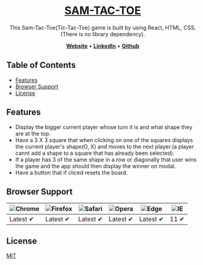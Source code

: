 <h1 align="center">
   <b>
        <a href="https://sam-tac-toe.netlify.app/">SAM-TAC-TOE</a><br>
    </b>
</h1>

<p align="center">
    This Sam-Tac-Toe(Tic-Tac-Toe) game is built by using React, HTML, CSS.(There is no library dependency).
</p>

<p align="center">
    <a href="https://nohbug.netlify.app/"><b>Website</b></a> •
    <a href="https://www.linkedin.com/in/eunshin/"><b>LinkedIn</b></a>  •
    <a href="https://github.com/Programmers00/"><b>Github</b></a>
</p>

## Table of Contents

- [Features](#features)
- [Browser Support](#browser-support)
- [License](#license)

## Features

- Display the bigger current player whose turn it is and what shape they are at the top.
- Have a 3 X 3 square that when clicking on one of the squares displays the current player's shape(O, X) and moves to the next player.(a player cannt add a shape to a square that has already been selected).
- If a player has 3 of the same shape in a row or diagonally that user wins the game and the app should then display the winner on modal.
- Have a button that if cliced resets the board.

## Browser Support

| ![Chrome](https://raw.githubusercontent.com/alrra/browser-logos/main/src/chrome/chrome_48x48.png) | ![Firefox](https://raw.githubusercontent.com/alrra/browser-logos/main/src/firefox/firefox_48x48.png) | ![Safari](https://raw.githubusercontent.com/alrra/browser-logos/main/src/safari/safari_48x48.png) | ![Opera](https://raw.githubusercontent.com/alrra/browser-logos/main/src/opera/opera_48x48.png) | ![Edge](https://raw.githubusercontent.com/alrra/browser-logos/main/src/edge/edge_48x48.png) | ![IE](https://raw.githubusercontent.com/alrra/browser-logos/master/src/archive/internet-explorer_9-11/internet-explorer_9-11_48x48.png) |
| ------------------------------------------------------------------------------------------------- | ---------------------------------------------------------------------------------------------------- | ------------------------------------------------------------------------------------------------- | ---------------------------------------------------------------------------------------------- | ------------------------------------------------------------------------------------------- | --------------------------------------------------------------------------------------------------------------------------------------- |
| Latest ✔                                                                                          | Latest ✔                                                                                             | Latest ✔                                                                                          | Latest ✔                                                                                       | Latest ✔                                                                                    | 11 ✔                                                                                                                                    |

## License

[MIT](LICENSE)
